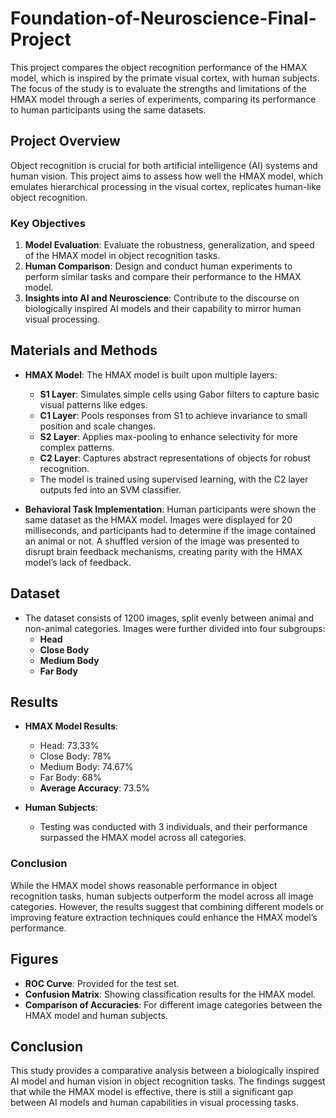 # Foundation-of-Neuroscience-Final-Project

This project compares the object recognition performance of the HMAX model, which is inspired by the primate visual cortex, with human subjects. The focus of the study is to evaluate the strengths and limitations of the HMAX model through a series of experiments, comparing its performance to human participants using the same datasets.

## Project Overview

Object recognition is crucial for both artificial intelligence (AI) systems and human vision. This project aims to assess how well the HMAX model, which emulates hierarchical processing in the visual cortex, replicates human-like object recognition.

### Key Objectives

1. **Model Evaluation**: Evaluate the robustness, generalization, and speed of the HMAX model in object recognition tasks.
2. **Human Comparison**: Design and conduct human experiments to perform similar tasks and compare their performance to the HMAX model.
3. **Insights into AI and Neuroscience**: Contribute to the discourse on biologically inspired AI models and their capability to mirror human visual processing.

## Materials and Methods

- **HMAX Model**: The HMAX model is built upon multiple layers:
  - **S1 Layer**: Simulates simple cells using Gabor filters to capture basic visual patterns like edges.
  - **C1 Layer**: Pools responses from S1 to achieve invariance to small position and scale changes.
  - **S2 Layer**: Applies max-pooling to enhance selectivity for more complex patterns.
  - **C2 Layer**: Captures abstract representations of objects for robust recognition.
  - The model is trained using supervised learning, with the C2 layer outputs fed into an SVM classifier.

- **Behavioral Task Implementation**: Human participants were shown the same dataset as the HMAX model. Images were displayed for 20 milliseconds, and participants had to determine if the image contained an animal or not. A shuffled version of the image was presented to disrupt brain feedback mechanisms, creating parity with the HMAX model’s lack of feedback.

## Dataset

- The dataset consists of 1200 images, split evenly between animal and non-animal categories. Images were further divided into four subgroups:
  - **Head**
  - **Close Body**
  - **Medium Body**
  - **Far Body**

## Results

- **HMAX Model Results**: 
  - Head: 73.33%
  - Close Body: 78%
  - Medium Body: 74.67%
  - Far Body: 68%
  - **Average Accuracy**: 73.5%

- **Human Subjects**: 
  - Testing was conducted with 3 individuals, and their performance surpassed the HMAX model across all categories.

### Conclusion

While the HMAX model shows reasonable performance in object recognition tasks, human subjects outperform the model across all image categories. However, the results suggest that combining different models or improving feature extraction techniques could enhance the HMAX model’s performance.

## Figures

- **ROC Curve**: Provided for the test set.
- **Confusion Matrix**: Showing classification results for the HMAX model.
- **Comparison of Accuracies**: For different image categories between the HMAX model and human subjects.

## Conclusion

This study provides a comparative analysis between a biologically inspired AI model and human vision in object recognition tasks. The findings suggest that while the HMAX model is effective, there is still a significant gap between AI models and human capabilities in visual processing tasks.
